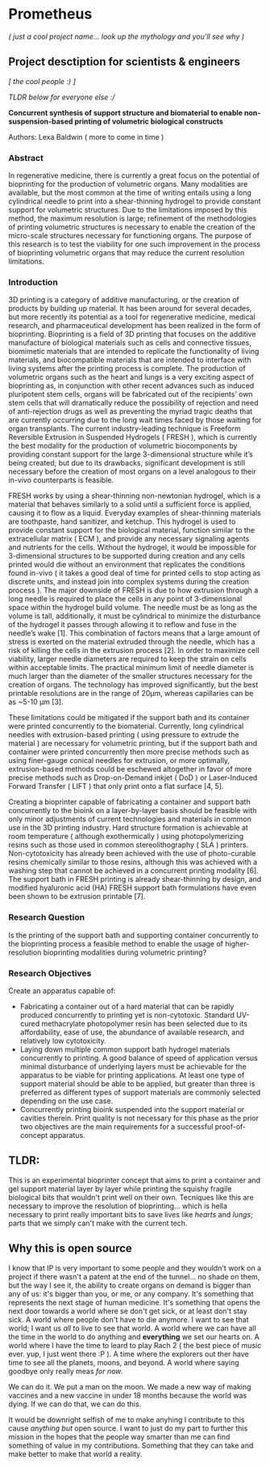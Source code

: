 # Prometheus
_( just a cool project name... look up the mythology and you'll see why )_

## Project desctiption for scientists & engineers
_[ the cool people :) ]_

_TLDR below for everyone else :/_

__Concurrent synthesis of support structure and biomaterial to enable non-suspension-based printing of volumetric biological constructs__

Authors: Lexa Baldwin ( more to come in time )

### Abstract
In regenerative medicine, there is currently a great focus on the potential of bioprinting for the production of volumetric organs.  Many modalities are available, but the most common at the time of writing entails using a long cylindrical needle to print into a shear-thinning hydrogel to provide constant support for volumetric structures.  Due to the limitations imposed by this method, the maximum resolution is large; refinement of the methodologies of printing volumetric structures is necessary to enable the creation of the micro-scale structures necessary for functioning organs.  The purpose of this research is to test the viability for one such improvement in the process of bioprinting volumetric organs that may reduce the current resolution limitations.

### Introduction
3D printing is a category of additive manufacturing, or the creation of products by building up material.  It has been around for several decades, but more recently its potential as a tool for regenerative medicine, medical research, and pharmaceutical development has been realized in the form of bioprinting.  Bioprinting is a field of 3D printing that focuses on the additive manufacture of biological materials such as cells and connective tissues, biomimetic materials that are intended to replicate the functionality of living materials, and biocompatible materials that are intended to interface with living systems after the printing process is complete.  The production of volumetric organs such as the heart and lungs is a very exciting aspect of bioprinting as, in conjunction with other recent advances such as induced pluripotent stem cells, organs will be fabricated out of the recipients’ own stem cells that will dramatically reduce the possibility of rejection and need of anti-rejection drugs as well as preventing the myriad tragic deaths that are currently occurring due to the long wait times faced by those waiting for organ transplants.  The current industry-leading technique is Freeform Reversible Extrusion in Suspended Hydrogels ( FRESH ), which is currently the best modality for the production of volumetric biocomponents by providing constant support for the large 3-dimensional structure while it’s being created; but due to its drawbacks, significant development is still necessary before the creation of most organs on a level analogous to their in-vivo counterparts is feasible.

FRESH works by using a shear-thinning non-newtonian hydrogel, which is a material that behaves similarly to a solid until a sufficient force is applied, causing it to flow as a liquid.  Everyday examples of shear-thinning materials are toothpaste, hand sanitizer, and ketchup.  This hydrogel is used to provide constant support for the biological material, function similar to the extracellular matrix ( ECM ), and provide any necessary signaling agents and nutrients for the cells.  Without the hydrogel, it would be impossible for 3-dimensional structures to be supported during creation and any cells printed would die without an environment that replicates the conditions found in-vivo ( it takes a good deal of time for printed cells to stop acting as discrete units, and instead join into complex systems during the creation process ).  The major downside of FRESH is due to how extrusion through a long needle is required to place the cells in any point of 3-dimensional space within the hydrogel build volume.  The needle must be as long as the volume is tall, additionally, it must be cylindrical to minimize the disturbance of the hydrogel it passes through allowing it to reflow and fuse in the needle’s wake [1].  This combination of factors means that a large amount of stress is exerted on the material extruded through the needle, which has a risk of killing the cells in the extrusion process [2].  In order to maximize cell viability, larger needle diameters are required to keep the strain on cells within acceptable limits.  The practical minimum limit of needle diameter is much larger than the diameter of the smaller structures necessary for the creation of organs.  The technology has improved significantly, but the best printable resolutions are in the range of 20μm, whereas capillaries can be as ~5-10 μm [3].

These limitations could be mitigated if the support bath and its container were printed concurrently to the biomaterial.  Currently, long cylindrical needles with extrusion-based printing ( using pressure to extrude the material ) are necessary for volumetric printing, but if the support bath and container were printed concurrently then more precise methods such as using finer-gauge conical needles for extrusion, or more optimally, extrusion-based methods could be eschewed altogether in favor of more precise methods such as Drop-on-Demand inkjet ( DoD ) or Laser-Induced Forward Transfer ( LIFT ) that only print onto a flat surface [4, 5].  

Creating a bioprinter capable of fabricating a container and support bath concurrently to the bioink on a layer-by-layer basis should be feasible with only minor adjustments of current technologies and materials in common use in the 3D printing industry.  Hard structure formation is achievable at room temperature ( although exothermically ) using photopolymerizing resins such as those used in common stereolithography ( SLA ) printers.  Non-cytotoxicity has already been achieved with the use of photo-curable resins chemically similar to those resins, although this was achieved with a washing step that cannot be achieved in a concurrent printing modality [6].  The support bath in FRESH printing is already shear-thinning by design, and modified hyaluronic acid (HA) FRESH support bath formulations have even been shown to be extrusion printable [7].

### Research Question
Is the printing of the support bath and supporting container concurrently to the bioprinting process a feasible method to enable the usage of higher-resolution bioprinting modalities during volumetric printing?

### Research Objectives
Create an apparatus capable of:

* Fabricating a container out of a hard material that can be rapidly produced concurrently to printing yet is non-cytotoxic.  Standard UV-cured methacrylate photopolymer resin has been selected due to its affordability, ease of use, the abundance of available research, and relatively low cytotoxicity.  
* Laying down multiple common support bath hydrogel materials concurrently to printing.  A good balance of speed of application versus minimal disturbance of underlying layers must be achievable for the apparatus to be viable for printing applications.  At least one type of support material should be able to be applied, but greater than three is preferred as different types of support materials are commonly selected depending on the use case.
* Concurrently printing bioink suspended into the support material or cavities therein.  Print quality is not necessary for this phase as the prior two objectives are the main requirements for a successful proof-of-concept apparatus.

## TLDR:

This is an experimental bioprinter concept that aims to print a container and gel support material layer by layer while printing the squishy fragile biological bits that wouldn't print well on their own.  Tecniques like this are necessary to improve the resolution of bioprinting... which is hella necessary to print really important bits to save lives like _hearts_ and _lungs_; parts that we simply can't make with the current tech.

## Why this is open source

I know that IP is very important to some people and they wouldn't work on a project if there wasn't a patent at the end of the tunnel... no shade on them, but the way I see it, the ability to create organs on demand is bigger than any of us: it's bigger than you, or me, or any company.  It's something that represents the next stage of human medicine.  It's something that opens the next door towards a world where se don't get sick, or at least don't stay sick.  A world where people don't have to die anymore.  I want to see that world; I want us _all_ to live to see that world.  A world where we can have all the time in the world to do anything and __everything__ we set our hearts on.  A world where I have the time to leard to play Rach 2 ( the best piece of music ever.  yup, I just went there :P ).  A time where the explorers out ther have time to see all the planets, moons, and beyond.  A world where saying goodbye only really meas *for now*.  

We can do it.  We put a man on the moon.  We made a new way of making vaccines and a new vaccine in under 18 months because the world was dying.  If we can do that, we can do this.

It would be downright selfish of me to make anyhing I contribute to this cause _anything but_ open source.  I want to just do my part to further this mission in the hopes that the people way smarter than me can find something of value in my contributions.  Something that they can take and make better to make that world a reality.
